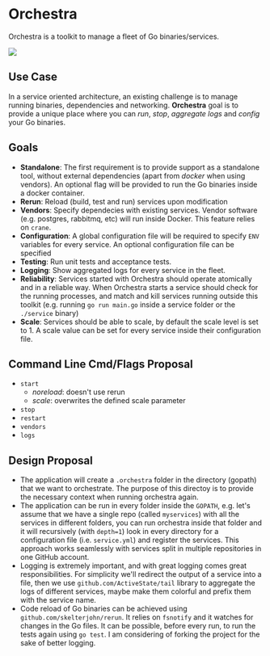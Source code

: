 # Orchestra
Orchestra is a toolkit to manage a fleet of Go binaries/services. 

![](https://cloud.githubusercontent.com/assets/3118335/6255612/4811c940-b7a9-11e4-8d06-966981de3926.png)

## Use Case
In a service oriented architecture, an existing challenge is to manage running binaries, dependencies and networking. **Orchestra** goal is to provide a unique place where you can *run*, *stop*, *aggregate logs* and *config* your Go binaries.

## Goals
- **Standalone**: The first requirement is to provide support as a standalone tool, without external dependencies (apart from *docker* when using vendors). An optional flag will be provided to run the Go binaries inside a docker container.
- **Rerun**: Reload (build, test and run) services upon modification
- **Vendors**: Specify dependecies with existing services. Vendor software (e.g. postgres, rabbitmq, etc) will run inside Docker. This feature relies on `crane`.
- **Configuration**: A global configuration file will be required to specify `ENV` variables for every service. An optional configuration file can be specified 
- **Testing**: Run unit tests and acceptance tests.
- **Logging**: Show aggregated logs for every service in the fleet.
- **Reliability**: Services started with Orchestra should operate atomically and in a reliable way. When Orchestra starts a service should check for the running processes, and match and kill services running outside this toolkit (e.g. running `go run main.go` inside a service folder or the `./service` binary)
- **Scale**: Services should be able to scale, by default the scale level is set to 1. A scale value can be set for every service inside their configuration file.

## Command Line Cmd/Flags Proposal
- `start`
    - *noreload*: doesn't use rerun
    - *scale*: overwrites the defined scale parameter
- `stop`
- `restart`
- `vendors`
- `logs`

## Design Proposal
- The application will create a `.orchestra` folder in the directory (gopath) that we want to orchestrate. The purpose of this directoy is to provide the necessary context when running orchestra again.
- The application can be run in every folder inside the `GOPATH`, e.g. let's assume that we have a single repo (called `myservices`) with all the services in different folders, you can run orchestra inside that folder and it will recursively (with `depth=1`) look in every directory for a configuration file (i.e. `service.yml`) and register the services. This approach works seamlessly with services split in multiple repositories in one GitHub account.
- Logging is extremely important, and with great logging comes great responsibilities. For simplicity we'll redirect the output of a service into a file, then we use `github.com/ActiveState/tail` library to aggregate the logs of different services, maybe make them colorful and prefix them with the service name.
- Code reload of Go binaries can be achieved using `github.com/skelterjohn/rerun`. It relies on `fsnotify` and it watches for changes in the Go files. It can be possible, before every run, to run the tests again using `go test`. I am considering of forking the project for the sake of better logging.









